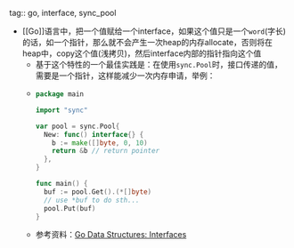 tag:: go, interface, sync_pool

- [[Go]]语言中，把一个值赋给一个interface，如果这个值只是一个`word`(字长)的话，如一个指针，那么就不会产生一次heap的内存allocate，否则将在heap中，copy这个值(浅拷贝)，然后interface内部的指针指向这个值
	- 基于这个特性的一个最佳实践是：在使用`sync.Pool`时，接口传递的值，需要是一个指针，这样能减少一次内存申请，举例：
	- ```go
	  package main
	  
	  import "sync"
	  
	  var pool = sync.Pool{
	    New: func() interface{} {
	      b := make([]byte, 0, 10)
	      return &b // return pointer
	    },
	  }
	  
	  func main() {
	    buf := pool.Get().(*[]byte)
	    // use *buf to do sth... 
	    pool.Put(buf)
	  }
	  ```
	- 参考资料：[Go Data Structures: Interfaces](https://research.swtch.com/interfaces)
